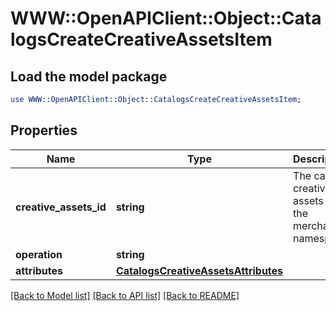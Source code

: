 # WWW::OpenAPIClient::Object::CatalogsCreateCreativeAssetsItem

## Load the model package
```perl
use WWW::OpenAPIClient::Object::CatalogsCreateCreativeAssetsItem;
```

## Properties
Name | Type | Description | Notes
------------ | ------------- | ------------- | -------------
**creative_assets_id** | **string** | The catalog creative assets id in the merchant namespace | 
**operation** | **string** |  | 
**attributes** | [**CatalogsCreativeAssetsAttributes**](CatalogsCreativeAssetsAttributes.md) |  | 

[[Back to Model list]](../README.md#documentation-for-models) [[Back to API list]](../README.md#documentation-for-api-endpoints) [[Back to README]](../README.md)


